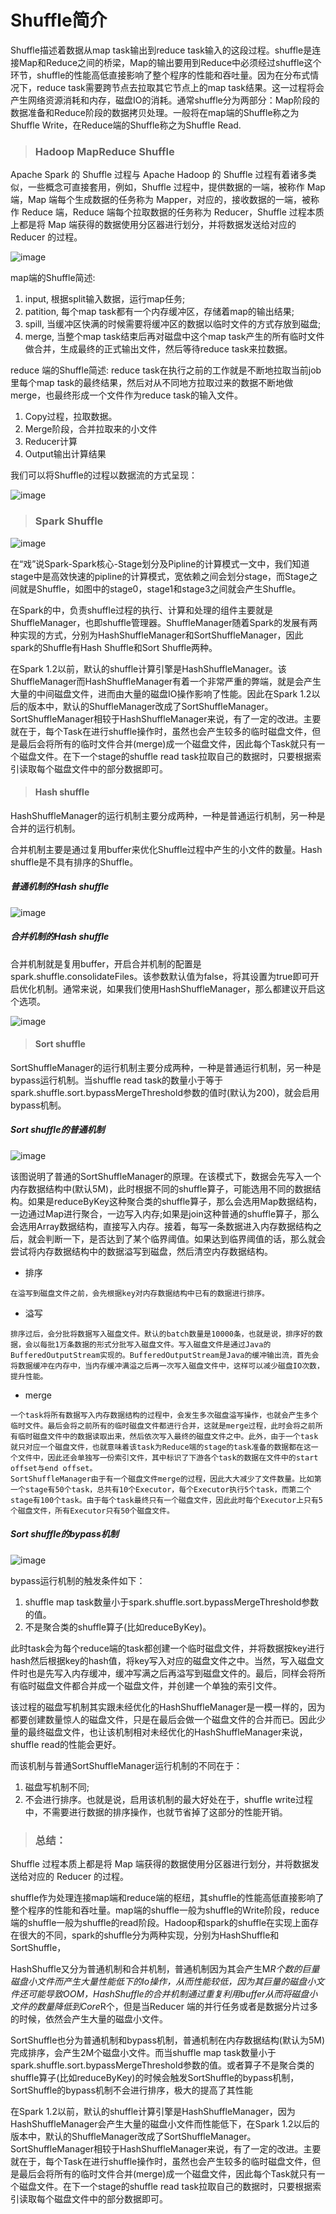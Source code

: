 # Shuffle简介

Shuffle描述着数据从map task输出到reduce task输入的这段过程。shuffle是连接Map和Reduce之间的桥梁，Map的输出要用到Reduce中必须经过shuffle这个环节，shuffle的性能高低直接影响了整个程序的性能和吞吐量。因为在分布式情况下，reduce task需要跨节点去拉取其它节点上的map task结果。这一过程将会产生网络资源消耗和内存，磁盘IO的消耗。通常shuffle分为两部分：Map阶段的数据准备和Reduce阶段的数据拷贝处理。一般将在map端的Shuffle称之为Shuffle Write，在Reduce端的Shuffle称之为Shuffle Read.

> ### Hadoop MapReduce Shuffle

Apache Spark 的 Shuffle 过程与 Apache Hadoop 的 Shuffle 过程有着诸多类似，一些概念可直接套用，例如，Shuffle 过程中，提供数据的一端，被称作 Map 端，Map 端每个生成数据的任务称为 Mapper，对应的，接收数据的一端，被称作 Reduce 端，Reduce 端每个拉取数据的任务称为 Reducer，Shuffle 过程本质上都是将 Map 端获得的数据使用分区器进行划分，并将数据发送给对应的 Reducer 的过程。

![image](http://www.2cto.com/uploadfile/Collfiles/20171206/20171206093240327.png)

map端的Shuffle简述:
1. input, 根据split输入数据，运行map任务;
2. patition, 每个map task都有一个内存缓冲区，存储着map的输出结果;
3. spill, 当缓冲区快满的时候需要将缓冲区的数据以临时文件的方式存放到磁盘;
4. merge, 当整个map task结束后再对磁盘中这个map task产生的所有临时文件做合并，生成最终的正式输出文件，然后等待reduce task来拉数据。

reduce 端的Shuffle简述:
reduce task在执行之前的工作就是不断地拉取当前job里每个map task的最终结果，然后对从不同地方拉取过来的数据不断地做merge，也最终形成一个文件作为reduce task的输入文件。
1. Copy过程，拉取数据。
2. Merge阶段，合并拉取来的小文件
3. Reducer计算
4. Output输出计算结果

我们可以将Shuffle的过程以数据流的方式呈现：

![image](http://www.2cto.com/uploadfile/Collfiles/20171206/20171206093241328.png)

> ### Spark Shuffle

![image](http://www.2cto.com/uploadfile/Collfiles/20171206/20171206093241329.png)

在“戏”说Spark-Spark核心-Stage划分及Pipline的计算模式一文中，我们知道stage中是高效快速的pipline的计算模式，宽依赖之间会划分stage，而Stage之间就是Shuffle，如图中的stage0，stage1和stage3之间就会产生Shuffle。

在Spark的中，负责shuffle过程的执行、计算和处理的组件主要就是ShuffleManager，也即shuffle管理器。ShuffleManager随着Spark的发展有两种实现的方式，分别为HashShuffleManager和SortShuffleManager，因此spark的Shuffle有Hash Shuffle和Sort Shuffle两种。

在Spark 1.2以前，默认的shuffle计算引擎是HashShuffleManager。该ShuffleManager而HashShuffleManager有着一个非常严重的弊端，就是会产生大量的中间磁盘文件，进而由大量的磁盘IO操作影响了性能。因此在Spark 1.2以后的版本中，默认的ShuffleManager改成了SortShuffleManager。SortShuffleManager相较于HashShuffleManager来说，有了一定的改进。主要就在于，每个Task在进行shuffle操作时，虽然也会产生较多的临时磁盘文件，但是最后会将所有的临时文件合并(merge)成一个磁盘文件，因此每个Task就只有一个磁盘文件。在下一个stage的shuffle read task拉取自己的数据时，只要根据索引读取每个磁盘文件中的部分数据即可。

> #### Hash shuffle

HashShuffleManager的运行机制主要分成两种，一种是普通运行机制，另一种是合并的运行机制。

合并机制主要是通过复用buffer来优化Shuffle过程中产生的小文件的数量。Hash shuffle是不具有排序的Shuffle。

##### 普通机制的Hash shuffle

![image](http://www.2cto.com/uploadfile/Collfiles/20171206/20171206093241330.png)

##### 合并机制的Hash shuffle

合并机制就是复用buffer，开启合并机制的配置是spark.shuffle.consolidateFiles。该参数默认值为false，将其设置为true即可开启优化机制。通常来说，如果我们使用HashShuffleManager，那么都建议开启这个选项。

![image](http://www.2cto.com/uploadfile/Collfiles/20171206/20171206093242331.png)

> #### Sort shuffle

SortShuffleManager的运行机制主要分成两种，一种是普通运行机制，另一种是bypass运行机制。当shuffle read task的数量小于等于spark.shuffle.sort.bypassMergeThreshold参数的值时(默认为200)，就会启用bypass机制。

##### Sort shuffle的普通机制

![image](http://www.2cto.com/uploadfile/Collfiles/20171206/20171206093243332.png)

该图说明了普通的SortShuffleManager的原理。在该模式下，数据会先写入一个内存数据结构中(默认5M)，此时根据不同的shuffle算子，可能选用不同的数据结构。如果是reduceByKey这种聚合类的shuffle算子，那么会选用Map数据结构，一边通过Map进行聚合，一边写入内存;如果是join这种普通的shuffle算子，那么会选用Array数据结构，直接写入内存。接着，每写一条数据进入内存数据结构之后，就会判断一下，是否达到了某个临界阈值。如果达到临界阈值的话，那么就会尝试将内存数据结构中的数据溢写到磁盘，然后清空内存数据结构。

- 排序
```
在溢写到磁盘文件之前，会先根据key对内存数据结构中已有的数据进行排序。
```
- 溢写
```
排序过后，会分批将数据写入磁盘文件。默认的batch数量是10000条，也就是说，排序好的数据，会以每批1万条数据的形式分批写入磁盘文件。写入磁盘文件是通过Java的BufferedOutputStream实现的。BufferedOutputStream是Java的缓冲输出流，首先会将数据缓冲在内存中，当内存缓冲满溢之后再一次写入磁盘文件中，这样可以减少磁盘IO次数，提升性能。
```
- merge
```
一个task将所有数据写入内存数据结构的过程中，会发生多次磁盘溢写操作，也就会产生多个临时文件。最后会将之前所有的临时磁盘文件都进行合并，这就是merge过程，此时会将之前所有临时磁盘文件中的数据读取出来，然后依次写入最终的磁盘文件之中。此外，由于一个task就只对应一个磁盘文件，也就意味着该task为Reduce端的stage的task准备的数据都在这一个文件中，因此还会单独写一份索引文件，其中标识了下游各个task的数据在文件中的start offset与end offset。
SortShuffleManager由于有一个磁盘文件merge的过程，因此大大减少了文件数量。比如第一个stage有50个task，总共有10个Executor，每个Executor执行5个task，而第二个stage有100个task。由于每个task最终只有一个磁盘文件，因此此时每个Executor上只有5个磁盘文件，所有Executor只有50个磁盘文件。
```

##### Sort shuffle的bypass机制

![image](http://www.2cto.com/uploadfile/Collfiles/20171206/20171206093243333.png)

bypass运行机制的触发条件如下：
1. shuffle map task数量小于spark.shuffle.sort.bypassMergeThreshold参数的值。
2. 不是聚合类的shuffle算子(比如reduceByKey)。

此时task会为每个reduce端的task都创建一个临时磁盘文件，并将数据按key进行hash然后根据key的hash值，将key写入对应的磁盘文件之中。当然，写入磁盘文件时也是先写入内存缓冲，缓冲写满之后再溢写到磁盘文件的。最后，同样会将所有临时磁盘文件都合并成一个磁盘文件，并创建一个单独的索引文件。

该过程的磁盘写机制其实跟未经优化的HashShuffleManager是一模一样的，因为都要创建数量惊人的磁盘文件，只是在最后会做一个磁盘文件的合并而已。因此少量的最终磁盘文件，也让该机制相对未经优化的HashShuffleManager来说，shuffle read的性能会更好。

而该机制与普通SortShuffleManager运行机制的不同在于：
1. 磁盘写机制不同;
2. 不会进行排序。也就是说，启用该机制的最大好处在于，shuffle write过程中，不需要进行数据的排序操作，也就节省掉了这部分的性能开销。

> ### 总结：

Shuffle 过程本质上都是将 Map 端获得的数据使用分区器进行划分，并将数据发送给对应的 Reducer 的过程。

shuffle作为处理连接map端和reduce端的枢纽，其shuffle的性能高低直接影响了整个程序的性能和吞吐量。map端的shuffle一般为shuffle的Write阶段，reduce端的shuffle一般为shuffle的read阶段。Hadoop和spark的shuffle在实现上面存在很大的不同，spark的shuffle分为两种实现，分别为HashShuffle和SortShuffle，

HashShuffle又分为普通机制和合并机制，普通机制因为其会产生M*R个数的巨量磁盘小文件而产生大量性能低下的Io操作，从而性能较低，因为其巨量的磁盘小文件还可能导致OOM，HashShuffle的合并机制通过重复利用buffer从而将磁盘小文件的数量降低到Core*R个，但是当Reducer 端的并行任务或者是数据分片过多的时候，依然会产生大量的磁盘小文件。

SortShuffle也分为普通机制和bypass机制，普通机制在内存数据结构(默认为5M)完成排序，会产生2M个磁盘小文件。而当shuffle map task数量小于spark.shuffle.sort.bypassMergeThreshold参数的值。或者算子不是聚合类的shuffle算子(比如reduceByKey)的时候会触发SortShuffle的bypass机制，SortShuffle的bypass机制不会进行排序，极大的提高了其性能

在Spark 1.2以前，默认的shuffle计算引擎是HashShuffleManager，因为HashShuffleManager会产生大量的磁盘小文件而性能低下，在Spark 1.2以后的版本中，默认的ShuffleManager改成了SortShuffleManager。SortShuffleManager相较于HashShuffleManager来说，有了一定的改进。主要就在于，每个Task在进行shuffle操作时，虽然也会产生较多的临时磁盘文件，但是最后会将所有的临时文件合并(merge)成一个磁盘文件，因此每个Task就只有一个磁盘文件。在下一个stage的shuffle read task拉取自己的数据时，只要根据索引读取每个磁盘文件中的部分数据即可。